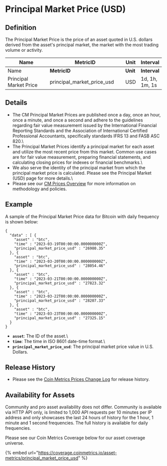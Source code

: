 # Principal Market Price (USD)

## **Definition**

The Principal Market Price is the price of an asset quoted in U.S. dollars derived from the asset's principal market, the market with the most trading volume or activity.

<table data-header-hidden><thead><tr><th width="150">Name</th><th width="239">MetricID</th><th>Unit</th><th>Interval</th></tr></thead><tbody><tr><td>Name</td><td><strong>MetricID</strong></td><td><strong>Unit</strong></td><td><strong>Interval</strong></td></tr><tr><td>Principal Market Price</td><td>principal_market_price_usd</td><td>USD</td><td>1d, 1h, 1m, 1s</td></tr></tbody></table>

## Details

* The CM Principal Market Prices are published once a day, once an hour, once a minute, and once a second and adhere to the guidelines regarding fair value measurement issued by the International Financial Reporting Standards and the Association of International Certified Professional Accountants, specifically standards IFRS 13 and FASB ASC 820.\\
* The Principal Market Prices identify a principal market for each asset and utilize the most recent price from this market. Common use cases are for fair value measurement, preparing financial statements, and calculating closing prices for indexes or financial benchmarks.\\
* We also serve the identity of the principal market from which the principal market price is calculated. Please see the Principal Market (USD) page for more details.\\
* Please see our [CM Prices Overview](../../reference-rates-overview.md) for more information on methodology and policies.

## **Example**

A sample of the Principal Market Price data for Bitcoin with daily frequency is shown below:

```
{
  "data" : [ {
    "asset" : "btc",
    "time" : "2023-03-19T00:00:00.000000000Z",
    "principal_market_price_usd" : "26980.35"
  }, {
    "asset" : "btc",
    "time" : "2023-03-20T00:00:00.000000000Z",
    "principal_market_price_usd" : "28054.46"
  }, {
    "asset" : "btc",
    "time" : "2023-03-21T00:00:00.000000000Z",
    "principal_market_price_usd" : "27823.32"
  }, {
    "asset" : "btc",
    "time" : "2023-03-22T00:00:00.000000000Z",
    "principal_market_price_usd" : "28207.33"
  }, {
    "asset" : "btc",
    "time" : "2023-03-23T00:00:00.000000000Z",
    "principal_market_price_usd" : "27325.15"
  }
}
```

* **`asset`**: The ID of the asset.\\
* **`time`**: The time in ISO 8601 date-time format.\\
* **`principal_market_price_usd`**: The principal market price value in U.S. Dollars.

## Release History

* Please see the [Coin Metrics Prices Change Log](../../methodologies/coin-metrics-prices-methodology.md) for release history.

## **Availability for Assets**

Community and pro asset availability does not differ. Community is available via HTTP API only, is limited to 1,000 API requests per 10 minutes per IP address and only showcases the last 24 hours of history for the 1 hour, 1 minute and 1 second frequencies. The full history is available for daily frequencies.

Please see our Coin Metrics Coverage below for our asset coverage universe.

{% embed url="https://coverage.coinmetrics.io/asset-metrics/principal_market_price_usd" %}

